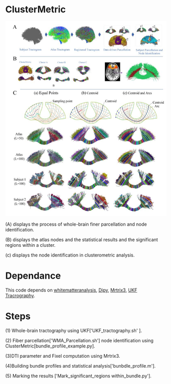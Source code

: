 #  ClusterMetric
![image](https://github.com/A203-IPIS/ClusterMetric/blob/main/node_clusterometric.jpg)


(A) displays the process of whole-brain finer parcellation and node identification. 


(B) displays the atlas nodes and the statistical results and the significant regions within  a cluster. 

(c) displays the node identification in clusterometric analysis. 
#  Dependance 
This code depends on [whitematteranalysis](https://github.com/SlicerDMRI/whitematteranalysis), [Dipy](https://dipy.org/), [Mrtrix3](https://mrtrix.readthedocs.io/en/latest/index.html), [UKF Tracrography](https://github.com/pnlbwh/ukftractography).
 
#  Steps 
 (1) Whole-brain tractography using UKF['UKF_tractography.sh' ].
 
 
 (2) Fiber parcellation['WMA_Parcellation.sh'] node identification using ClusterMetric[bundle_profile_example.py].
 
 
 (3)DTI parameter and Fixel computation using Mrtrix3.
 
 
 (4)Building bundle profiles and statistical analysis['bunbdle_profile.m'].
 
 (5) Marking the results ['Mark_significant_regions within_bundle.py']. 

 
